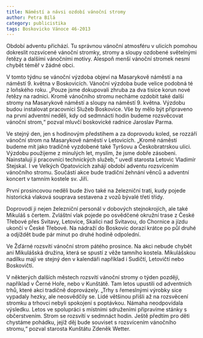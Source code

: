 ```yaml
---
title: Náměstí a návsi ozdobí vánoční stromy
author: Petra Bílá
category: publicistika
tags: Boskovicko Vánoce 46-2013
---
```


Období adventu přichází. Tu správnou vánoční atmosféru v ulicích pomohou dokreslit rozsvícené vánoční stromky, stromy a sloupy ozdobené světelnými řetězy a dalšími vánočními motivy. Alespoň menší vánoční stromek nesmí chybět téměř v žádné obci.

V tomto týdnu se vánoční výzdoba objeví na Masarykově náměstí a na náměstí 9. května v Boskovicích. Vánoční výzdoba bude velice podobná té z loňského roku. „Pouze jsme dokupovali zhruba za dva tisíce korun nové řetězy na radnici. Kromě vánočního stromu necháme ozdobit také další stromy na Masarykově náměstí a sloupy na náměstí 9. května. Výzdobu budou instalovat pracovníci Služeb Boskovice. Vše by mělo být připraveno na první adventní neděli, kdy od sedmnácti hodin budeme rozsvěcovat vánoční strom,“ pozval mluvčí boskovické radnice Jaroslav Parma.

Ve stejný den, jen s hodinovým předstihem a za doprovodu koled, se rozzáří vánoční strom na Masarykově náměstí v Letovicích. „Kromě náměstí budeme mít jako tradičně vyzdobené také Tyršovu a Českobratrskou ulici. Výzdobu použijeme z minulých let, myslím, že jsme dobře zásobeni. Nainstalují ji pracovníci technických služeb,“ uvedl starosta Letovic Vladimír Stejskal. I ve Velkých Opatovicích zahájí období adventu rozsvícením vánočního stromu. Součástí akce bude tradiční žehnání věnců a adventní koncert v tamním kostele sv. Jiří.

První prosincovou neděli bude živo také na železniční trati, kudy pojede historická vlaková souprava sestavena z vozů bývalé třetí třídy.

Doprovodí ji nejen železniční personál v dobových stejnokrojích, ale také Mikuláš s čertem. Zvláštní vlak pojede po osvědčené okružní trase z České Třebové přes Svitavy, Letovice, Skalici nad Svitavou, do Chornice a jízdu ukončí v České Třebové. Na nádraží do Boskovic dorazí krátce po půl druhé a odjíždět bude pár minut po druhé hodině odpolední.

Ve Žďárné rozsvítí vánoční strom pátého prosince. Na akci nebude chybět ani Mikulášská družina, která se spustí z věže tamního kostela. Mikulášskou nadílku mají ve stejný den v kalendáři například i Sudičtí, Letovičtí nebo Boskovičtí.

V některých dalších městech rozsvítí vánoční stromy o týden později, například v Černé Hoře, nebo v Kunštátě. Tam letos upustili od adventních trhů, které akci tradičně doprovázely. „Trhy s řemeslnými výrobky sice vypadaly hezky, ale neosvědčily se. Lidé většinou přišli až na rozsvěcení stromku a trhovci nebyli spokojení s poptávkou. Námaha neodpovídala výsledku. Letos ve spolupráci s místními sdruženími připravíme stánky s občerstvením. Strom se rozsvítí v sedmnáct hodin. Ještě předtím pro děti chystáme pohádku, jejíž děj bude souviset s rozsvícením vánočního stromu,“ pozval starosta Kunštátu Zdeněk Wetter.
